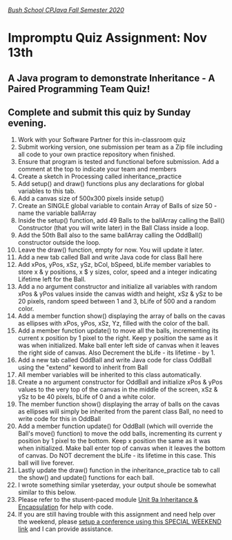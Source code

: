[_Bush School CPJava Fall Semester 2020_](https://chandrunarayan.github.io/cpjava/)


# Impromptu Quiz Assignment: Nov 13th

## A Java program to demonstrate Inheritance - A Paired Programming Team Quiz!
## Complete and submit this quiz by Sunday evening.

1. Work with your Software Partner for this in-classroom quiz
1. Submit working version, one submission per team as a Zip file including all code to your own practice repository when finished.
1. Ensure that program is tested and functional before submission.  Add a comment at the top to indicate your team and members
1. Create a sketch in Processing called inheritance_practice
1. Add setup() and draw() functions plus any declarations for global variables to this tab.
1. Add a canvas size of 500x300 pixels inside setup()
1. Create an SINGLE global variable to contain Array of Balls of size 50 - name the variable ballArray
1. Inside the setup() function, add 49 Balls to the ballArray calling the Ball() Constructor (that you will write later) in the Ball Class inside a loop.
1. Add the 50th Ball also to the same ballArray calling the OddBall() constructor outside the loop.
1. Leave the draw() function, empty for now. You will update it later.
1. Add a new tab called Ball and write Java code for class Ball here
1. Add xPos, yPos, xSz, ySz, bCol, bSpeed, bLife member variables to store x & y positions, x $ y sizes, color, speed and a integer indicating Lifetime left for the Ball.
1. Add a no argument constructor and initialize all variables with random xPos & yPos values inside the canvas width and height, xSz & ySz to be 20 pixels, random speed between 1 and 3, bLife of 500 and a random color.
1. Add a member function show() displaying the array of balls on the cavas as ellipses with xPos, yPos, xSz, Yz, filled with the color of the ball.
1. Add a member function update() to move all the balls, incrementing its current x position by 1 pixel to the right. Keep y position the same as it was when initialized. Make ball enter left side of canvas when it leaves the right side of canvas. Also Decrement the bLife - its lifetime - by 1.
1. Add a new tab called OddBall and write Java code for class OddBall using the "extend" keword to inherit from Ball
1. All member variables will be inherited to this class automatically.
1. Create a no argument constructor for OddBall and initialize xPos & yPos values to the very top of the canvas in the middle of the screen, xSz & ySz to be 40 pixels, bLife of 0 and a white color.
1. The member function show() displaying the array of balls on the cavas as ellipses will simply be inherited from the parent class Ball, no need to write code for this in OddBall
1. Add a member function update() for OddBall (which will override the Ball's move() function) to move the odd balls, incrementing its current y position by 1 pixel to the bottom. Keep x position the same as it was when initialized. Make ball enter top of canvas when it leaves the bottom of canvas. Do NOT decrement the bLife - its lifetime in this case.  This ball will live forever.
1. Lastly update the draw() function in the inheritance_practice tab to call the show() and update() functions for each ball.
1. I wrote something similar yseterday, your output shoule be somewhat similar to this below.
1. Please refer to the stusent-paced module [Unit 9a Inheritance & Encapsulation](https://docs.google.com/presentation/d/1APHiU8WDTsL6ll2f2R2uBWW79uEhsPXPJZxobfls5lM/edit#slide=id.p1) for help with code.
1. If you are still having trouble with this assignment and need help over the weekend, please [setup a conference using this SPECIAL WEEKEND link](https://calendly.com/chandru-narayan/wkend-evenings) and I can provide assistance.





